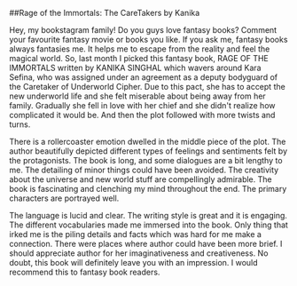 ##Rage of the Immortals: The CareTakers by Kanika

Hey, my bookstagram family!  Do you guys love fantasy books? Comment your favourite fantasy movie or books you like. If you ask me, fantasy books always fantasies me. It helps me to escape from the reality and feel the magical world. So, last month I picked this fantasy book, RAGE OF THE IMMORTALS written by KANIKA SINGHAL which wavers around  Kara Sefina, who was assigned under an agreement as a deputy bodyguard of the Caretaker of Underworld Cipher. Due to this pact, she has to accept the new underworld life and she felt miserable about being away from her family. Gradually she fell in love with her chief and she didn't realize how complicated it would be. And then the plot followed with more twists and turns. 

There is a rollercoaster emotion dwelled in the middle piece of the plot. The author beautifully depicted different types of feelings and sentiments felt by the protagonists. The book is long, and some dialogues are a bit lengthy to me. The detailing of minor things could have been avoided. The creativity about the universe and new world stuff are compellingly admirable.  The book is fascinating and clenching my mind throughout the end. The primary characters are portrayed well. 

The language is lucid and clear. The writing style is great and it is engaging. The different vocabularies made me immersed into the book. Only thing that irked me is the piling details and facts which was hard for me make a connection. There were places where author could have been more brief. I should appreciate author for her imaginativeness and creativeness. No doubt, this book will definitely leave you with an impression. I would recommend this to fantasy book readers.

